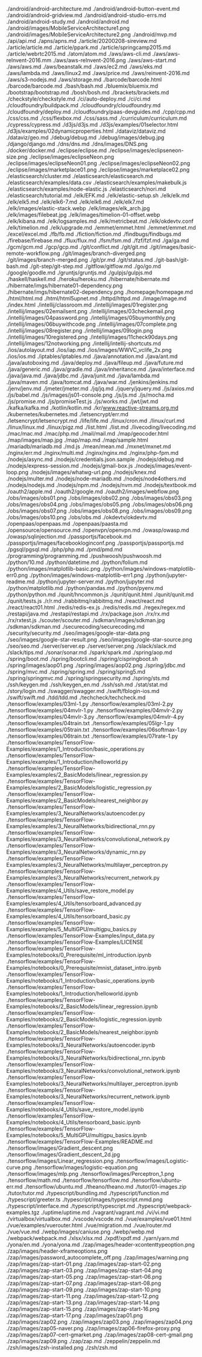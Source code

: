 ./android/android-architecture.md
./android/android-button-event.md
./android/android-gridview.md
./android/android-studio-errs.md
./android/android-study.md
./android/android.md
./android/images/MobileServiceArchitecture1.png
./android/images/MobileServiceArchitecture2.png
./android/mvp.md
./api/api.md
./apns/apns.md
./article/20200208-sireview.md
./article/article.md
./article/ppark.md
./article/springcamp2015.md
./article/webrtc2015.md
./atom/atom.md
./aws/aws-cli.md
./aws/aws-reInvent-2016.mm
./aws/aws-reInvent-2016.png
./aws/aws-start.md
./aws/aws.md
./aws/beanstalk.md
./aws/ec2.md
./aws/eks.md
./aws/lambda.md
./aws/linux2.md
./aws/price.md
./aws/reinvent-2016.md
./aws/s3-nodejs.md
./aws/storage.md
./barcode/barcode.html
./barcode/barcode.md
./bash/bash.md
./bluemix/bluemix.md
./bootstrap/bootstrap.md
./bosh/bosh.md
./brackets/brackets.md
./checkstyle/checkstyle.md
./ci/auto-deploy.md
./ci/ci.md
./cloudfoundry/buildpack.md
./cloudfoundry/cloudfoundry.md
./cloudfoundry/deploy.md
./cloudfoundry/paas-devguides.md
./cpp/cpp.md
./css/css.md
./css/flexbox.md
./css/sass.md
./curriculum/curriculum.md
./cypress/cypress.md
./d3js/d3js.md
./d3js/examples/01selector.html
./d3js/examples/02dynamicproperties.html
./dataviz/dataviz.md
./dataviz/geo.md
./debug/debug.md
./debug/images/debug.jpg
./django/django.md
./dns/dns.md
./dns/images/DNS.png
./docker/docker.md
./eclipse/eclipse.md
./eclipse/images/eclipseneon-size.png
./eclipse/images/eclipseNeon.png
./eclipse/images/eclipseNeon01.png
./eclipse/images/eclipseNeon02.png
./eclipse/images/marketplace01.png
./eclipse/images/marketplace02.png
./elasticsearch/cluster.md
./elasticsearch/elasticsearch.md
./elasticsearch/examples/data.csv
./elasticsearch/examples/makebulk.js
./elasticsearch/examples/node-elastic.js
./elasticsearch/nori.md
./elasticsearch/tutorial.md
./elk/EFK.md
./elk/elastic-setup.sh
./elk/elk.md
./elk/elk5.md
./elk/elk6-7.md
./elk/elk6.md
./elk/elk7.md
./elk/images/elastic-stack.webp
./elk/images/elk_arch.jpg
./elk/images/filebeat.jpg
./elk/images/timelion-01-offset.webp
./elk/kibana.md
./elk/logsamples.md
./elk/metricbeat.md
./elk/okdevtv.conf
./elk/timelion.md
./elk/upgrade.md
./emmet/emmet.html
./emmet/emmet.md
./excel/excel.md
./fb/fb.md
./fiction/fiction.md
./findbugs/findbugs.md
./firebase/firebase.md
./flux/flux.md
./fsm/fsm.md
./fzf/fzf.md
./ga/ga.md
./gcm/gcm.md
./gcp/gcp.md
./git/conflict.md
./git/git.md
./git/images/basic-remote-workflow.png
./git/images/branch-diverged.png
./git/images/branch-merged.png
./git/pr.md
./git/status.md
./git-bash/git-bash.md
./git-step/git-step.md
./gitflow/gitflow.md
./go/go.md
./google/goodle.md
./gruntjs/gruntjs.md
./gulpjs/gulpjs.md
./haskell/haskell.md
./heroku/heroku.md
./hibernate/hibernate.md
./hibernate/imgs/hibernate01-dependency.png
./hibernate/imgs/hibernate02-dependency.png
./homepage/homepage.md
./html/html.md
./html/html5upnet.md
./httpd/httpd.md
./image/image.md
./index.html
./intellij/classroom.md
./intellij/images/01register.png
./intellij/images/02emailsent.png
./intellij/images/03checkemail.png
./intellij/images/04password.png
./intellij/images/05buymonthly.png
./intellij/images/06buywithcode.png
./intellij/images/07complete.png
./intellij/images/08register.png
./intellij/images/09login.png
./intellij/images/10registered.png
./intellij/images/11check90days.png
./intellij/images/12notworking.png
./intellij/intellij-shortcuts.md
./ios/autolayout.md
./ios/iap.md
./ios/images/WWVC_vclife_2x.png
./ios/ios.md
./iptables/iptables.md
./java/annotation.md
./java/ant.md
./java/autoboxing.md
./java/deploy.md
./java/fileup.md
./java/future.md
./java/generic.md
./java/gradle.md
./java/inheritance.md
./java/interface.md
./java/java.md
./java/jdbc.md
./java/junit.md
./java/lambda.md
./java/maven.md
./java/tomcat.md
./java/war.md
./jenkins/jenkins.md
./jenv/jenv.md
./jmeter/jmeter.md
./jq/jq.md
./jquery/jquery.md
./js/axios.md
./js/babel.md
./js/images/js01-console.png
./js/js.md
./js/mocha.md
./js/promise.md
./js/promiseTest.js
./js/works.md
./jwt/jwt.md
./kafka/kafka.md
./kotlin/kotlin.md
./kr/www.reactive-streams.org.md
./kubernetes/kubernetes.md
./letsencrypt/err.md
./letsencrypt/letsencrypt.md
./life/life.md
./linux/cron.md
./linux/curl.md
./linux/linux.md
./linux/pigz.md
./list.html
./list.md
./livecoding/livecoding.md
./mac/mac.md
./mac/php.md
./mail/mail.md
./map/geocoder.html
./map/images/map.jpg
./map/map.md
./map/sample.html
./mariadb/mariadb.md
./md.js
./mean/mean.md
./mxnet/mxnet.md
./nginx/err.md
./nginx/multi.md
./nginx/nginx.md
./nginx/php-fpm.md
./nodejs/async.md
./nodejs/credentials.json.sample
./nodejs/debug.md
./nodejs/express-session.md
./nodejs/gmail-box.js
./nodejs/images/event-loop.png
./nodejs/images/whatwg-url.png
./nodejs/knex.md
./nodejs/multer.md
./nodejs/node-mariadb.md
./nodejs/node4others.md
./nodejs/nodejs.md
./nodejs/npm.md
./nodejs/nvm.md
./nodejs/textbook.md
./oauth2/apple.md
./oauth2/google.md
./oauth2/images/webflow.png
./obs/images/obs01.png
./obs/images/obs02.png
./obs/images/obs03.png
./obs/images/obs04.png
./obs/images/obs05.png
./obs/images/obs06.png
./obs/images/obs07.png
./obs/images/obs08.png
./obs/images/obs09.png
./obs/images/obs10.png
./obs/obs.md
./okdevtv/okdevtv.md
./openpaas/openpaas.md
./openpaas/paasta.md
./opensource/opensource.md
./openvpn/openvpn.md
./owasp/owasp.md
./owasp/sqlinjection.md
./passportjs/facebook.md
./passportjs/images/facebookloginconf.png
./passportjs/passportjs.md
./pgsql/pgsql.md
./php/php.md
./pmd/pmd.md
./programming/programming.md
./pushwoosh/pushwoosh.md
./python/10.md
./python/datetime.md
./python/folium.md
./python/images/matplotlib-basic.png
./python/images/windows-matplotlib-err0.png
./python/images/windows-matplotlib-err1.png
./python/jupyter-readme.md
./python/jupyter-server.md
./python/jupyter.md
./python/matplotlib.md
./python/pandas.md
./python/pyenv.md
./python/python.md
./qunit/hncommon.js
./qunit/qunit.html
./qunit/qunit.md
./qunit/tests.js
./r/r.md
./rabbitmq/rabbitmq.md
./react/react.md
./react/react01.html
./redis/redis-ex.js
./redis/redis.md
./regex/regex.md
./restapi/java.md
./restapi/restapi.md
./rx/package.json
./rx/rx.md
./rx/rxtest.js
./scouter/scouter.md
./sdkman/images/sdkman.jpg
./sdkman/sdkman.md
./securecoding/securecoding.md
./security/security.md
./seo/images/google-star-data.png
./seo/images/google-star-result.png
./seo/images/google-star-source.png
./seo/seo.md
./server/server.ep
./server/server.png
./slack/slack.md
./slack/tips.md
./sonar/sonar.md
./spark/spark.md
./spring/aop.md
./spring/boot.md
./spring/bootcli.md
./spring/cispringboot.sh
./spring/images/aop01.png
./spring/images/aop02.png
./spring/jdbc.md
./spring/mvc.md
./spring/spring.md
./spring/spring5.md
./spring/springmvc.md
./spring/springsecurity.md
./spring/sts.md
./ssh/keygen.md
./ssh/keygen_en.md
./ssh/ssh.md
./stat/stat.md
./story/login.md
./swagger/swagger.md
./swift/fblogin-ios.md
./swift/swift.md
./tdd/tdd.md
./techcheck/techcheck.md
./tensorflow/examples/03ml-1.py
./tensorflow/examples/03ml-2.py
./tensorflow/examples/04mvlr-1.py
./tensorflow/examples/04mvlr-2.py
./tensorflow/examples/04mvlr-3.py
./tensorflow/examples/04mvlr-4.py
./tensorflow/examples/04train.txt
./tensorflow/examples/05lgr-1.py
./tensorflow/examples/05train.txt
./tensorflow/examples/06softmax-1.py
./tensorflow/examples/06train.txt
./tensorflow/examples/07lrate-1.py
./tensorflow/examples/TensorFlow-Examples/examples/1_Introduction/basic_operations.py
./tensorflow/examples/TensorFlow-Examples/examples/1_Introduction/helloworld.py
./tensorflow/examples/TensorFlow-Examples/examples/2_BasicModels/linear_regression.py
./tensorflow/examples/TensorFlow-Examples/examples/2_BasicModels/logistic_regression.py
./tensorflow/examples/TensorFlow-Examples/examples/2_BasicModels/nearest_neighbor.py
./tensorflow/examples/TensorFlow-Examples/examples/3_NeuralNetworks/autoencoder.py
./tensorflow/examples/TensorFlow-Examples/examples/3_NeuralNetworks/bidirectional_rnn.py
./tensorflow/examples/TensorFlow-Examples/examples/3_NeuralNetworks/convolutional_network.py
./tensorflow/examples/TensorFlow-Examples/examples/3_NeuralNetworks/dynamic_rnn.py
./tensorflow/examples/TensorFlow-Examples/examples/3_NeuralNetworks/multilayer_perceptron.py
./tensorflow/examples/TensorFlow-Examples/examples/3_NeuralNetworks/recurrent_network.py
./tensorflow/examples/TensorFlow-Examples/examples/4_Utils/save_restore_model.py
./tensorflow/examples/TensorFlow-Examples/examples/4_Utils/tensorboard_advanced.py
./tensorflow/examples/TensorFlow-Examples/examples/4_Utils/tensorboard_basic.py
./tensorflow/examples/TensorFlow-Examples/examples/5_MultiGPU/multigpu_basics.py
./tensorflow/examples/TensorFlow-Examples/input_data.py
./tensorflow/examples/TensorFlow-Examples/LICENSE
./tensorflow/examples/TensorFlow-Examples/notebooks/0_Prerequisite/ml_introduction.ipynb
./tensorflow/examples/TensorFlow-Examples/notebooks/0_Prerequisite/mnist_dataset_intro.ipynb
./tensorflow/examples/TensorFlow-Examples/notebooks/1_Introduction/basic_operations.ipynb
./tensorflow/examples/TensorFlow-Examples/notebooks/1_Introduction/helloworld.ipynb
./tensorflow/examples/TensorFlow-Examples/notebooks/2_BasicModels/linear_regression.ipynb
./tensorflow/examples/TensorFlow-Examples/notebooks/2_BasicModels/logistic_regression.ipynb
./tensorflow/examples/TensorFlow-Examples/notebooks/2_BasicModels/nearest_neighbor.ipynb
./tensorflow/examples/TensorFlow-Examples/notebooks/3_NeuralNetworks/autoencoder.ipynb
./tensorflow/examples/TensorFlow-Examples/notebooks/3_NeuralNetworks/bidirectional_rnn.ipynb
./tensorflow/examples/TensorFlow-Examples/notebooks/3_NeuralNetworks/convolutional_network.ipynb
./tensorflow/examples/TensorFlow-Examples/notebooks/3_NeuralNetworks/multilayer_perceptron.ipynb
./tensorflow/examples/TensorFlow-Examples/notebooks/3_NeuralNetworks/recurrent_network.ipynb
./tensorflow/examples/TensorFlow-Examples/notebooks/4_Utils/save_restore_model.ipynb
./tensorflow/examples/TensorFlow-Examples/notebooks/4_Utils/tensorboard_basic.ipynb
./tensorflow/examples/TensorFlow-Examples/notebooks/5_MultiGPU/multigpu_basics.ipynb
./tensorflow/examples/TensorFlow-Examples/README.md
./tensorflow/images/Gradient_descent.png
./tensorflow/images/Gradient_descent_2d.jpg
./tensorflow/images/Linear_regression.png
./tensorflow/images/Logistic-curve.png
./tensorflow/images/logistic-equation.png
./tensorflow/images/mlp.png
./tensorflow/images/Perceptron_1.png
./tensorflow/math.md
./tensorflow/tensorflow.md
./tensorflow/ubuntu-err.md
./tensorflow/ubuntu.md
./theano/theano.md
./tutor/01-images.zip
./tutor/tutor.md
./typescript/bundling.md
./typescript/function.md
./typescript/greeter.ts
./typescript/images/typescript.mmd.png
./typescript/interface.md
./typescript/typescript.md
./typescript/webpack-examples.tgz
./uptime/uptime.md
./vagrant/vagrant.md
./vi/vi.md
./virtualbox/virtualbox.md
./vscode/vscode.md
./vue/examples/vue01.html
./vue/examples/vuerouter.html
./vue/migration.md
./vue/router.md
./vue/vue.md
./webp/images/caniuse.png
./webp/webp.md
./webpack/webpack.md
./xlsx/xlsx.md
./xpdf/xpdf.md
./yarn/yarn.md
./yona/en.md
./yona/yona.md
./zap/images/header-xcontenttypeoption.png
./zap/images/header-xframeoptions.png
./zap/images/password_autocomplete_off.png
./zap/images/warning.png
./zap/images/zap-start-01.png
./zap/images/zap-start-02.png
./zap/images/zap-start-03.png
./zap/images/zap-start-04.png
./zap/images/zap-start-05.png
./zap/images/zap-start-06.png
./zap/images/zap-start-07.png
./zap/images/zap-start-08.png
./zap/images/zap-start-09.png
./zap/images/zap-start-10.png
./zap/images/zap-start-11.png
./zap/images/zap-start-12.png
./zap/images/zap-start-13.png
./zap/images/zap-start-14.png
./zap/images/zap-start-15.png
./zap/images/zap-start-16.png
./zap/images/zap-start-17.png
./zap/images/zap01.png
./zap/images/zap02.png
./zap/images/zap03.png
./zap/images/zap04.png
./zap/images/zap05-naver.png
./zap/images/zap06-firefox-proxy.png
./zap/images/zap07-cert-gmarket.png
./zap/images/zap08-cert-gmail.png
./zap/images/zap09.png
./zap/zap.md
./zeppelin/zeppelin.md
./zsh/images/zsh-installed.png
./zsh/zsh.md
